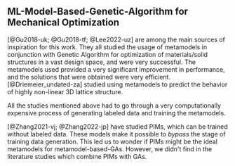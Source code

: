 ## ML-Model-Based-Genetic-Algorithm for Mechanical Optimization

[@Gu2018-uk; @Gu2018-tf; @Lee2022-uz] are among the main sources of inspiration
for this work. They all studied the usage of metamodels in conjunction with
Genetic Algorithm for optimization of materials/solid structures in a vast
design space, and were very successful. The metamodels used provided a very
significant improvement in performance, and the solutions that were obtained
were very efficient. [@Driemeier_undated-za] studied using metamodels to predict
the behavior of highly non-linear 3D lattice structure.

All the studies mentioned above had to go through a very computationally
expensive process of generating labeled data and training the metamodels.

[@Zhang2021-vj; @Zhang2022-jp] have studied PIMs, which can be trained without labeled data. These models make it possible to *bypass* the stage of training data generation. This led us to wonder if PIMs might be the ideal metamodels for metamodel-based-GAs. However, we didn't find in the literature studies which combine PIMs with GAs.